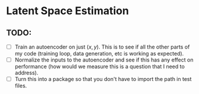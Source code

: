 # Latent Space Estimation

## TODO:
- [ ] Train an autoencoder on just $(x, y)$. This is to see if all the other parts of my code (training loop, data generation, etc is working as expected).
- [ ] Normalize the inputs to the autoencoder and see if this has any effect on performance (how would we measure this is a question that I need to address).
- [ ] Turn this into a package so that you don't have to import the path in test files.
